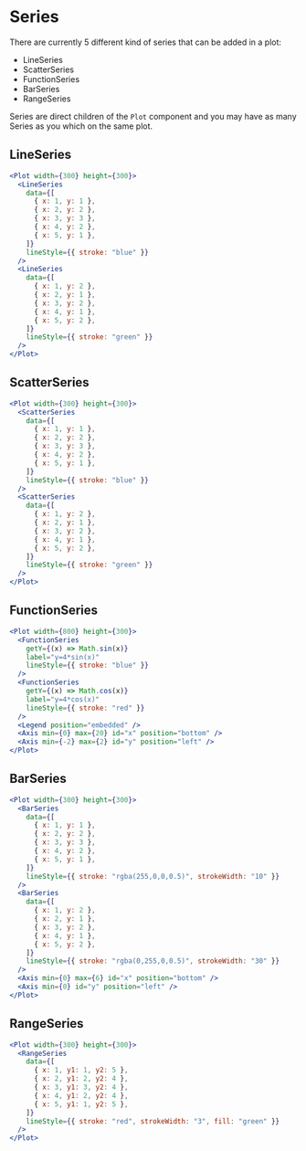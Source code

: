 # Series

There are currently 5 different kind of series that can be added in a plot:

- LineSeries
- ScatterSeries
- FunctionSeries
- BarSeries
- RangeSeries

Series are direct children of the `Plot` component and you may have as many Series as you which on the same plot.

## LineSeries

```jsx live
<Plot width={300} height={300}>
  <LineSeries
    data={[
      { x: 1, y: 1 },
      { x: 2, y: 2 },
      { x: 3, y: 3 },
      { x: 4, y: 2 },
      { x: 5, y: 1 },
    ]}
    lineStyle={{ stroke: "blue" }}
  />
  <LineSeries
    data={[
      { x: 1, y: 2 },
      { x: 2, y: 1 },
      { x: 3, y: 2 },
      { x: 4, y: 1 },
      { x: 5, y: 2 },
    ]}
    lineStyle={{ stroke: "green" }}
  />
</Plot>
```

## ScatterSeries

```jsx live
<Plot width={300} height={300}>
  <ScatterSeries
    data={[
      { x: 1, y: 1 },
      { x: 2, y: 2 },
      { x: 3, y: 3 },
      { x: 4, y: 2 },
      { x: 5, y: 1 },
    ]}
    lineStyle={{ stroke: "blue" }}
  />
  <ScatterSeries
    data={[
      { x: 1, y: 2 },
      { x: 2, y: 1 },
      { x: 3, y: 2 },
      { x: 4, y: 1 },
      { x: 5, y: 2 },
    ]}
    lineStyle={{ stroke: "green" }}
  />
</Plot>
```

## FunctionSeries

```jsx live
<Plot width={800} height={300}>
  <FunctionSeries
    getY={(x) => Math.sin(x)}
    label="y=4*sin(x)"
    lineStyle={{ stroke: "blue" }}
  />
  <FunctionSeries
    getY={(x) => Math.cos(x)}
    label="y=4*cos(x)"
    lineStyle={{ stroke: "red" }}
  />
  <Legend position="embedded" />
  <Axis min={0} max={20} id="x" position="bottom" />
  <Axis min={-2} max={2} id="y" position="left" />
</Plot>
```

## BarSeries

```jsx live
<Plot width={300} height={300}>
  <BarSeries
    data={[
      { x: 1, y: 1 },
      { x: 2, y: 2 },
      { x: 3, y: 3 },
      { x: 4, y: 2 },
      { x: 5, y: 1 },
    ]}
    lineStyle={{ stroke: "rgba(255,0,0,0.5)", strokeWidth: "10" }}
  />
  <BarSeries
    data={[
      { x: 1, y: 2 },
      { x: 2, y: 1 },
      { x: 3, y: 2 },
      { x: 4, y: 1 },
      { x: 5, y: 2 },
    ]}
    lineStyle={{ stroke: "rgba(0,255,0,0.5)", strokeWidth: "30" }}
  />
  <Axis min={0} max={6} id="x" position="bottom" />
  <Axis min={0} id="y" position="left" />
</Plot>
```

## RangeSeries

```jsx live
<Plot width={300} height={300}>
  <RangeSeries
    data={[
      { x: 1, y1: 1, y2: 5 },
      { x: 2, y1: 2, y2: 4 },
      { x: 3, y1: 3, y2: 4 },
      { x: 4, y1: 2, y2: 4 },
      { x: 5, y1: 1, y2: 5 },
    ]}
    lineStyle={{ stroke: "red", strokeWidth: "3", fill: "green" }}
  />
</Plot>
```
